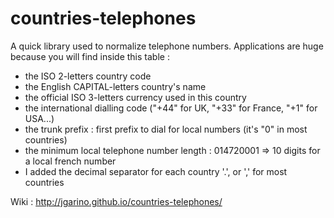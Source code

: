 # countries-telephones
A quick library used to normalize telephone numbers.
Applications are huge because you will find inside this table :
- the ISO 2-letters country code
- the English CAPITAL-letters country's name
- the official ISO 3-letters currency used in this country
- the international dialling code ("+44" for UK, "+33" for France, "+1" for USA...)
- the trunk prefix : first prefix to dial for local numbers (it's "0" in most countries)
- the minimum local telephone number length : 014720001 => 10 digits for a local french number
- I added the decimal separator for each country '.', or ',' for most countries


Wiki : http://jgarino.github.io/countries-telephones/
